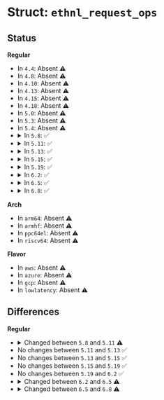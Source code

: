 # Struct: <code>ethnl_request_ops</code>

## Status
<b>Regular</b>
<ul>
<li>
In <code>4.4</code>: Absent ⚠️
</li>
<li>
In <code>4.8</code>: Absent ⚠️
</li>
<li>
In <code>4.10</code>: Absent ⚠️
</li>
<li>
In <code>4.13</code>: Absent ⚠️
</li>
<li>
In <code>4.15</code>: Absent ⚠️
</li>
<li>
In <code>4.18</code>: Absent ⚠️
</li>
<li>
In <code>5.0</code>: Absent ⚠️
</li>
<li>
In <code>5.3</code>: Absent ⚠️
</li>
<li>
In <code>5.4</code>: Absent ⚠️
</li>
<li>
<details>
<summary>In <code>5.8</code>: ✅</summary>

```c
struct ethnl_request_ops {
    u8 request_cmd;
    u8 reply_cmd;
    u16 hdr_attr;
    unsigned int max_attr;
    unsigned int req_info_size;
    unsigned int reply_data_size;
    const struct nla_policy *request_policy;
    bool allow_nodev_do;
    int (*parse_request)(struct ethnl_req_info *, struct nlattr **, struct netlink_ext_ack *);
    int (*prepare_data)(const struct ethnl_req_info *, struct ethnl_reply_data *, struct genl_info *);
    int (*reply_size)(const struct ethnl_req_info *, const struct ethnl_reply_data *);
    int (*fill_reply)(struct sk_buff *, const struct ethnl_req_info *, const struct ethnl_reply_data *);
    void (*cleanup_data)(struct ethnl_reply_data *);
};
```
</details>
</li>
<li>
<details>
<summary>In <code>5.11</code>: ✅</summary>

```c
struct ethnl_request_ops {
    u8 request_cmd;
    u8 reply_cmd;
    u16 hdr_attr;
    unsigned int req_info_size;
    unsigned int reply_data_size;
    bool allow_nodev_do;
    int (*parse_request)(struct ethnl_req_info *, struct nlattr **, struct netlink_ext_ack *);
    int (*prepare_data)(const struct ethnl_req_info *, struct ethnl_reply_data *, struct genl_info *);
    int (*reply_size)(const struct ethnl_req_info *, const struct ethnl_reply_data *);
    int (*fill_reply)(struct sk_buff *, const struct ethnl_req_info *, const struct ethnl_reply_data *);
    void (*cleanup_data)(struct ethnl_reply_data *);
};
```
</details>
</li>
<li>
<details>
<summary>In <code>5.13</code>: ✅</summary>

```c
struct ethnl_request_ops {
    u8 request_cmd;
    u8 reply_cmd;
    u16 hdr_attr;
    unsigned int req_info_size;
    unsigned int reply_data_size;
    bool allow_nodev_do;
    int (*parse_request)(struct ethnl_req_info *, struct nlattr **, struct netlink_ext_ack *);
    int (*prepare_data)(const struct ethnl_req_info *, struct ethnl_reply_data *, struct genl_info *);
    int (*reply_size)(const struct ethnl_req_info *, const struct ethnl_reply_data *);
    int (*fill_reply)(struct sk_buff *, const struct ethnl_req_info *, const struct ethnl_reply_data *);
    void (*cleanup_data)(struct ethnl_reply_data *);
};
```
</details>
</li>
<li>
<details>
<summary>In <code>5.15</code>: ✅</summary>

```c
struct ethnl_request_ops {
    u8 request_cmd;
    u8 reply_cmd;
    u16 hdr_attr;
    unsigned int req_info_size;
    unsigned int reply_data_size;
    bool allow_nodev_do;
    int (*parse_request)(struct ethnl_req_info *, struct nlattr **, struct netlink_ext_ack *);
    int (*prepare_data)(const struct ethnl_req_info *, struct ethnl_reply_data *, struct genl_info *);
    int (*reply_size)(const struct ethnl_req_info *, const struct ethnl_reply_data *);
    int (*fill_reply)(struct sk_buff *, const struct ethnl_req_info *, const struct ethnl_reply_data *);
    void (*cleanup_data)(struct ethnl_reply_data *);
};
```
</details>
</li>
<li>
<details>
<summary>In <code>5.19</code>: ✅</summary>

```c
struct ethnl_request_ops {
    u8 request_cmd;
    u8 reply_cmd;
    u16 hdr_attr;
    unsigned int req_info_size;
    unsigned int reply_data_size;
    bool allow_nodev_do;
    int (*parse_request)(struct ethnl_req_info *, struct nlattr **, struct netlink_ext_ack *);
    int (*prepare_data)(const struct ethnl_req_info *, struct ethnl_reply_data *, struct genl_info *);
    int (*reply_size)(const struct ethnl_req_info *, const struct ethnl_reply_data *);
    int (*fill_reply)(struct sk_buff *, const struct ethnl_req_info *, const struct ethnl_reply_data *);
    void (*cleanup_data)(struct ethnl_reply_data *);
};
```
</details>
</li>
<li>
<details>
<summary>In <code>6.2</code>: ✅</summary>

```c
struct ethnl_request_ops {
    u8 request_cmd;
    u8 reply_cmd;
    u16 hdr_attr;
    unsigned int req_info_size;
    unsigned int reply_data_size;
    bool allow_nodev_do;
    int (*parse_request)(struct ethnl_req_info *, struct nlattr **, struct netlink_ext_ack *);
    int (*prepare_data)(const struct ethnl_req_info *, struct ethnl_reply_data *, struct genl_info *);
    int (*reply_size)(const struct ethnl_req_info *, const struct ethnl_reply_data *);
    int (*fill_reply)(struct sk_buff *, const struct ethnl_req_info *, const struct ethnl_reply_data *);
    void (*cleanup_data)(struct ethnl_reply_data *);
};
```
</details>
</li>
<li>
<details>
<summary>In <code>6.5</code>: ✅</summary>

```c
struct ethnl_request_ops {
    u8 request_cmd;
    u8 reply_cmd;
    u16 hdr_attr;
    unsigned int req_info_size;
    unsigned int reply_data_size;
    bool allow_nodev_do;
    u8 set_ntf_cmd;
    int (*parse_request)(struct ethnl_req_info *, struct nlattr **, struct netlink_ext_ack *);
    int (*prepare_data)(const struct ethnl_req_info *, struct ethnl_reply_data *, struct genl_info *);
    int (*reply_size)(const struct ethnl_req_info *, const struct ethnl_reply_data *);
    int (*fill_reply)(struct sk_buff *, const struct ethnl_req_info *, const struct ethnl_reply_data *);
    void (*cleanup_data)(struct ethnl_reply_data *);
    int (*set_validate)(struct ethnl_req_info *, struct genl_info *);
    int (*set)(struct ethnl_req_info *, struct genl_info *);
};
```
</details>
</li>
<li>
<details>
<summary>In <code>6.8</code>: ✅</summary>

```c
struct ethnl_request_ops {
    u8 request_cmd;
    u8 reply_cmd;
    u16 hdr_attr;
    unsigned int req_info_size;
    unsigned int reply_data_size;
    bool allow_nodev_do;
    u8 set_ntf_cmd;
    int (*parse_request)(struct ethnl_req_info *, struct nlattr **, struct netlink_ext_ack *);
    int (*prepare_data)(const struct ethnl_req_info *, struct ethnl_reply_data *, const struct genl_info *);
    int (*reply_size)(const struct ethnl_req_info *, const struct ethnl_reply_data *);
    int (*fill_reply)(struct sk_buff *, const struct ethnl_req_info *, const struct ethnl_reply_data *);
    void (*cleanup_data)(struct ethnl_reply_data *);
    int (*set_validate)(struct ethnl_req_info *, struct genl_info *);
    int (*set)(struct ethnl_req_info *, struct genl_info *);
};
```
</details>
</li>
</ul>
<b>Arch</b>
<ul>
<li>
In <code>arm64</code>: Absent ⚠️
</li>
<li>
In <code>armhf</code>: Absent ⚠️
</li>
<li>
In <code>ppc64el</code>: Absent ⚠️
</li>
<li>
In <code>riscv64</code>: Absent ⚠️
</li>
</ul>
<b>Flavor</b>
<ul>
<li>
In <code>aws</code>: Absent ⚠️
</li>
<li>
In <code>azure</code>: Absent ⚠️
</li>
<li>
In <code>gcp</code>: Absent ⚠️
</li>
<li>
In <code>lowlatency</code>: Absent ⚠️
</li>
</ul>

## Differences
<b>Regular</b>
<ul>
<li>
<details>
<summary>Changed between <code>5.8</code> and <code>5.11</code> ⚠️</summary>
<ul>
<li>
<b>Field removed. </b>
<code>unsigned int max_attr</code>
</li>
<li>
<b>Field removed. </b>
<code>const struct nla_policy *request_policy</code>
</li>
</ul>
</details>
</li>
<li>
No changes between <code>5.11</code> and <code>5.13</code> ✅
</li>
<li>
No changes between <code>5.13</code> and <code>5.15</code> ✅
</li>
<li>
No changes between <code>5.15</code> and <code>5.19</code> ✅
</li>
<li>
No changes between <code>5.19</code> and <code>6.2</code> ✅
</li>
<li>
<details>
<summary>Changed between <code>6.2</code> and <code>6.5</code> ⚠️</summary>
<ul>
<li>
<b>Field added. </b>
<code>u8 set_ntf_cmd</code>
</li>
<li>
<b>Field added. </b>
<code>int (*set_validate)(struct ethnl_req_info *, struct genl_info *)</code>
</li>
<li>
<b>Field added. </b>
<code>int (*set)(struct ethnl_req_info *, struct genl_info *)</code>
</li>
</ul>
</details>
</li>
<li>
<details>
<summary>Changed between <code>6.5</code> and <code>6.8</code> ⚠️</summary>
<ul>
<li>
<b>Field type changed. </b>
<code>int (*prepare_data)(const struct ethnl_req_info *, struct ethnl_reply_data *, struct genl_info *)</code> ➡️ <code>int (*prepare_data)(const struct ethnl_req_info *, struct ethnl_reply_data *, const struct genl_info *)</code>
</li>
</ul>
</details>
</li>
</ul>
